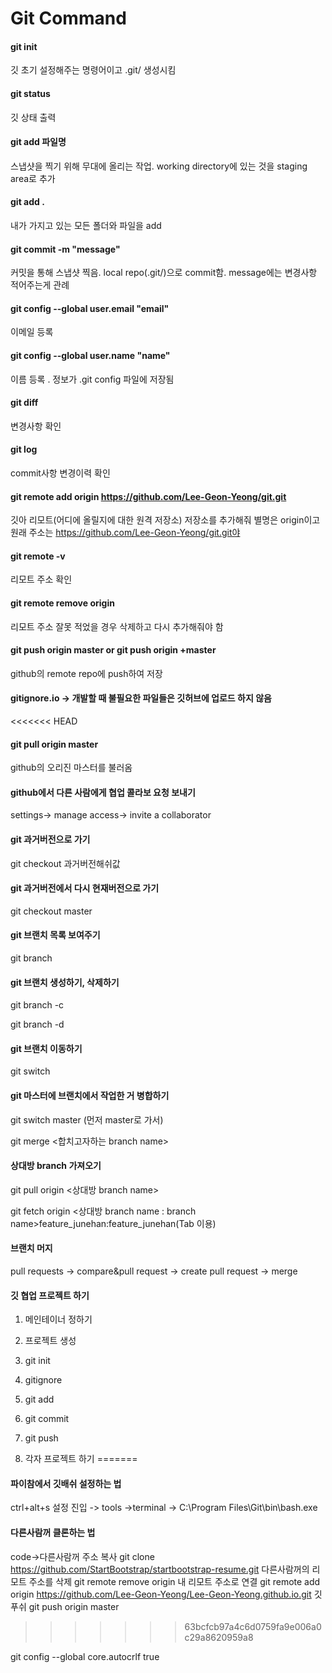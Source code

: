 # Git Command
   
#### git init

깃 초기 설정해주는 명령어이고 .git/ 생성시킴
 
#### git status

깃 상태 출력  
    
#### git add 파일명 

스냅샷을 찍기 위해 무대에 올리는 작업.  working directory에 있는 것을 staging area로 추가

#### git add .

내가 가지고 있는 모든 폴더와 파일을 add

#### git commit -m "message"

커밋을 통해 스냅샷 찍음. local repo(.git/)으로 commit함. message에는 변경사항 적어주는게 관례

#### git config --global user.email "email" 

이메일 등록

#### git config --global user.name "name"

이름 등록 . 정보가 .git config 파일에 저장됨

#### git diff 

변경사항 확인

#### git log

commit사항 변경이력 확인

#### git remote add origin https://github.com/Lee-Geon-Yeong/git.git

깃아 리모트(어디에 올릴지에 대한 원격 저장소) 저장소를 추가해줘 별명은 origin이고 원래 주소는 https://github.com/Lee-Geon-Yeong/git.git야

#### git remote -v

리모트 주소 확인

#### git remote remove origin

리모트 주소 잘못 적었을 경우 삭제하고 다시 추가해줘야 함

#### git push origin master or git push origin +master

github의 remote repo에 push하여 저장

#### gitignore.io -> 개발할 때 불필요한 파일들은 깃허브에 업로드 하지 않음 

<<<<<<< HEAD
#### git pull origin master

github의 오리진 마스터를 불러옴 

#### github에서 다른 사람에게 협업 콜라보 요청 보내기

settings-> manage access-> invite a collaborator

#### git 과거버전으로 가기

git checkout 과거버전해쉬값

#### git 과거버전에서 다시 현재버전으로 가기

git checkout master

#### git 브랜치 목록 보여주기

git branch

#### git 브랜치 생성하기, 삭제하기

git branch -c <branch name>

git branch -d <branch name>

#### git 브랜치 이동하기

git switch <branch name>

#### git 마스터에 브랜치에서 작업한 거 병합하기

git switch master (먼저 master로 가서)

git merge <합치고자하는 branch name>

#### 상대방 branch 가져오기

git pull origin <상대방 branch name>

git fetch origin <상대방 branch name : branch name>feature_junehan:feature_junehan(Tab 이용)

#### 브랜치 머지

pull requests -> compare&pull request -> create pull request -> merge

#### 깃 협업 프로젝트 하기

1. 메인테이너 정하기
2.  프로젝트 생성
3. git init
4. gitignore
5. git add
6. git commit
7. git push



1. 각자 프로젝트 하기
=======
#### 파이참에서 깃배쉬 설정하는 법 
ctrl+alt+s 설정 진입 -> tools ->terminal -> C:\Program Files\Git\bin\bash.exe

#### 다른사람꺼 클론하는 법 
code->다른사람꺼 주소 복사
git clone https://github.com/StartBootstrap/startbootstrap-resume.git
다른사람꺼의 리모트 주소를 삭제
git remote remove origin
내 리모트 주소로 연결
git remote add origin https://github.com/Lee-Geon-Yeong/Lee-Geon-Yeong.github.io.git
깃 푸쉬
git push origin master
>>>>>>> 63bcfcb97a4c6d0759fa9e006a0c29a8620959a8

git config --global core.autocrlf true
